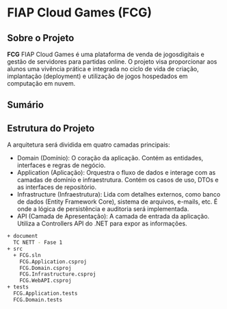 # FIAP Cloud Games (FCG)

## Sobre o Projeto

**FCG** FIAP Cloud Games é uma plataforma de venda de jogosdigitais e gestão de servidores para partidas online. 
O projeto visa proporcionar aos alunos uma vivência prática e integrada no ciclo de vida de criação, implantação (deployment) e utilização de jogos hospedados em computação em nuvem.

## Sumário


## Estrutura do Projeto
A arquitetura será dividida em quatro camadas principais:

- Domain (Domínio): O coração da aplicação. Contém as entidades, interfaces e regras de negócio.
- Application (Aplicação): Orquestra o fluxo de dados e interage com as camadas de domínio e infraestrutura. Contém os casos de uso, DTOs e as interfaces de repositório.
- Infrastructure (Infraestrutura): Lida com detalhes externos, como banco de dados (Entity Framework Core), sistema de arquivos, e-mails, etc. É onde a lógica de persistência e auditoria será implementada.
- API (Camada de Apresentação): A camada de entrada da aplicação. Utiliza a Controllers API do .NET para expor as informações.

```bash
+ document
  TC NETT - Fase 1
+ src
  + FCG.sln
    FCG.Application.csproj
    FCG.Domain.csproj
    FCG.Infrastructure.csproj
    FCG.WebAPI.csproj
+ tests
  FCG.Application.tests
  FCG.Domain.tests
```




